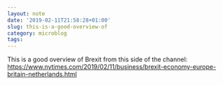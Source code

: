 ```yaml
---
layout: note
date: '2019-02-11T21:58:28+01:00'
slug: this-is-a-good-overview-of
category: microblog
tags:
---
```

This is a good overview of Brexit from this side of the channel: https://www.nytimes.com/2019/02/11/business/brexit-economy-europe-britain-netherlands.html

